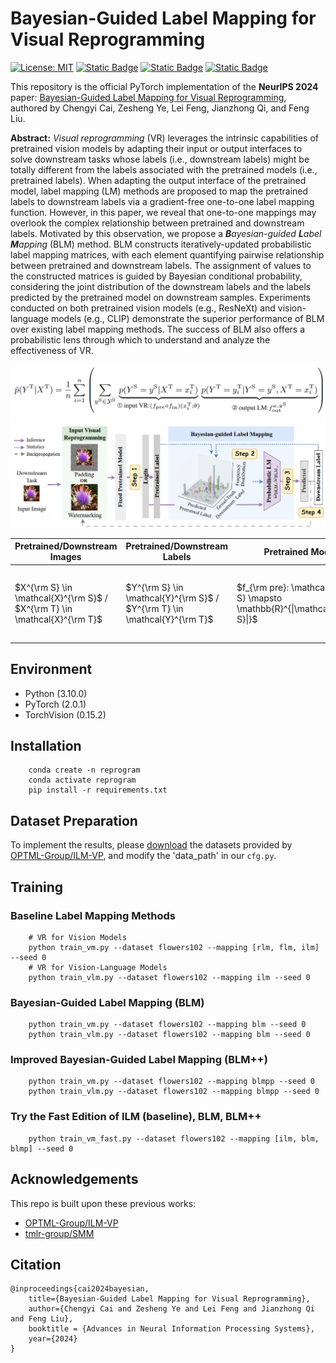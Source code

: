 # Bayesian-Guided Label Mapping for Visual Reprogramming
[![License: MIT](https://img.shields.io/badge/License-MIT-yellow.svg)](https://opensource.org/licenses/MIT) 
[![Static Badge](https://img.shields.io/badge/View-Slides-brightgreen)]()
[![Static Badge](https://img.shields.io/badge/View-Poster-purple)]()
[![Static Badge](https://img.shields.io/badge/Pub-NeurIPS'24-red)]()

This repository is the official PyTorch implementation of the **NeurIPS 2024** paper:
[Bayesian-Guided Label Mapping for Visual Reprogramming](),
authored by Chengyi Cai, Zesheng Ye, Lei Feng, Jianzhong Qi, and Feng Liu.

**Abstract:**
*Visual reprogramming* (VR) leverages the intrinsic capabilities of pretrained vision models by adapting their input or output interfaces to solve downstream tasks whose labels (i.e., downstream labels) might be totally different from the labels associated with the pretrained models (i.e., pretrained labels). 
When adapting the output interface of the pretrained model, label mapping (LM) methods are proposed to map the pretrained labels to downstream labels via a gradient-free one-to-one label mapping function.
However, in this paper, we reveal that one-to-one mappings may overlook the complex relationship between pretrained and downstream labels. Motivated by this observation, we propose a ***B**ayesian-guided **L**abel **M**apping* (BLM) method. 
BLM constructs iteratively-updated probabilistic label mapping matrices, with each element quantifying pairwise relationship between pretrained and downstream labels.
The assignment of values to the constructed matrices is guided by Bayesian conditional probability, considering the joint distribution of the downstream labels and the labels predicted by the pretrained model on downstream samples. Experiments conducted on both pretrained vision models (e.g., ResNeXt) and vision-language models (e.g., CLIP) demonstrate the superior performance of BLM over existing label mapping methods. The success of BLM also offers a probabilistic lens through which to understand and analyze the effectiveness of VR.

![Formula](figures/formula.png)
![Framework](figures/framework.png)

| Pretrained/Downstream Images  |  Pretrained/Downstream Labels | Pretrained Model| Input VR | Outpur LM | Downstram Training Dataset |
|-----------------------------|-------------|-------------|----------------|-------------|------------|
| $X^{\rm S} \in \mathcal{X}^{\rm S}$  / $X^{\rm T} \in \mathcal{X}^{\rm T}$|  $Y^{\rm S} \in \mathcal{Y}^{\rm S}$ / $Y^{\rm T} \in \mathcal{Y}^{\rm T}$  | $f_{\rm pre}: \mathcal{X}^{\rm S} \mapsto \mathbb{R}^{\|\mathcal{Y}^{\rm S}\|}$ | $f_{\rm in}(\cdot \| \theta): \mathcal{X^{\rm T}} \mapsto {\mathcal{X}}^{\rm S}$ | $f_{\rm out}^{\omega}(\cdot): \mathbb{R}^{k_{\rm S}} \mapsto \mathbb{R}^{k_{\rm T}}$ | $\mathcal{D}^{\rm T} = \{ (x_i^{\rm T}, y_i^{\rm T}) \}_{i=1}^{n}$ |

## Environment

- Python (3.10.0)
- PyTorch (2.0.1) 
- TorchVision (0.15.2)
## Installation
        conda create -n reprogram
        conda activate reprogram
        pip install -r requirements.txt

## Dataset Preparation
To implement the results, please [download](https://drive.google.com/drive/folders/17JpHU_y6Ggc4274TLMmJAE3bsiFtUJDv) the datasets provided by [OPTML-Group/ILM-VP](https://github.com/OPTML-Group/ILM-VP), and modify the 'data_path' in our `cfg.py`.

## Training
### Baseline Label Mapping Methods
        # VR for Vision Models
        python train_vm.py --dataset flowers102 --mapping [rlm, flm, ilm] --seed 0
        # VR for Vision-Language Models
        python train_vlm.py --dataset flowers102 --mapping ilm --seed 0

### Bayesian-Guided Label Mapping (BLM)
        python train_vm.py --dataset flowers102 --mapping blm --seed 0
        python train_vlm.py --dataset flowers102 --mapping blm --seed 0

### Improved Bayesian-Guided Label Mapping (BLM++)
        python train_vm.py --dataset flowers102 --mapping blmpp --seed 0
        python train_vlm.py --dataset flowers102 --mapping blmpp --seed 0

### Try the Fast Edition of ILM (baseline), BLM, BLM++
        python train_vm_fast.py --dataset flowers102 --mapping [ilm, blm, blmp] --seed 0

## Acknowledgements

This repo is built upon these previous works:

- [OPTML-Group/ILM-VP](https://github.com/OPTML-Group/ILM-VP)
- [tmlr-group/SMM](https://github.com/tmlr-group/SMM)

## Citation
    
    @inproceedings{cai2024bayesian,
        title={Bayesian-Guided Label Mapping for Visual Reprogramming},
        author={Chengyi Cai and Zesheng Ye and Lei Feng and Jianzhong Qi and Feng Liu},
        booktitle = {Advances in Neural Information Processing Systems},
        year={2024}
    }